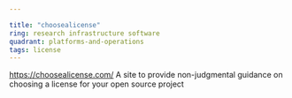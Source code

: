 ```yaml
---

title: "choosealicense"
ring: research infrastructure software
quadrant: platforms-and-operations
tags: license
---
```

https://choosealicense.com/
A site to provide non-judgmental guidance on choosing a license for your open source project
